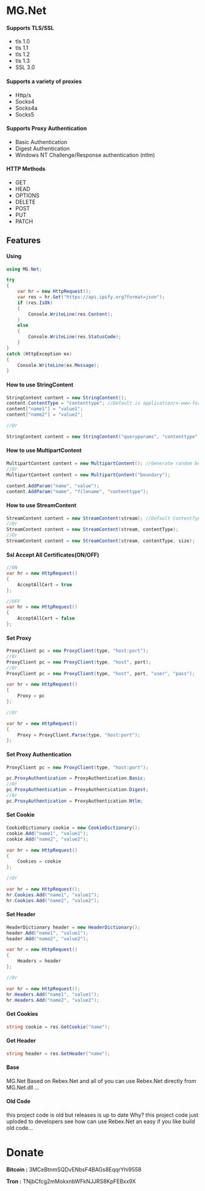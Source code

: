 # MG.Net
#### Supports TLS/SSL 
- tls 1.0
- tls 1.1
- tls 1.2
- tls 1.3
- SSL 3.0

#### Supports a variety of proxies
- Http/s
- Socks4
- Socks4a
- Socks5

#### Supports Proxy Authentication
- Basic Authentication
- Digest Authentication
- Windows NT Challenge/Response authentication (ntlm)

#### HTTP Methods
- GET
- HEAD
- OPTIONS
- DELETE
- POST
- PUT
- PATCH

## Features
#### Using
```csharp
using MG.Net;

try
{
    var hr = new HttpRequest();
    var res = hr.Get("https://api.ipify.org?format=json");
    if (res.IsOk)
    {
        Console.WriteLine(res.Content);
    }
    else
    {
        Console.WriteLine(res.StatusCode);
    }
}
catch (HttpException ex)
{
    Console.WriteLine(ex.Message);
}
```

#### How to use StringContent
```csharp
StringContent content = new StringContent();
content.ContentType = "contenttype"; //Default is application/x-www-form-urlencoded
content["name1"] = "value1";
content["name2"] = "value2";

//Or

StringContent content = new StringContent("queryparams", "contenttype", encode);
```

#### How to use MultipartContent
```csharp
MultipartContent content = new MultipartContent(); //Generate random boundary
//Or
MultipartContent content = new MultipartContent("boundary");

content.AddParam("name", "value");
content.AddParam("name", "filename", "contenttype");
```

#### How to use StreamContent
```csharp
StreamContent content = new StreamContent(stream); //Default ContentType is application/x-www-form-urlencoded
//Or
StreamContent content = new StreamContent(stream, contentType);
//Or
StreamContent content = new StreamContent(stream, contentType, size);
```

#### Ssl Accept All Certificates(ON/OFF)
```csharp
//ON
var hr = new HttpRequest()
{
    AcceptAllCert = true
};

//OFF
var hr = new HttpRequest()
{
    AcceptAllCert = false
};
```

#### Set Proxy
````csharp
ProxyClient pc = new ProxyClient(type, "host:port");
//Or
ProxyClient pc = new ProxyClient(type, "host", port);
//Or
ProxyClient pc = new ProxyClient(type, "host", port, "user", "pass");

var hr = new HttpRequest()
{
    Proxy = pc
};

//Or

var hr = new HttpRequest()
{
    Proxy = ProxyClient.Parse(type, "host:port");
};
````

#### Set Proxy Authentication
````csharp
ProxyClient pc = new ProxyClient(type, "host:port");

pc.ProxyAuthentication = ProxyAuthentication.Basic;
//Or
pc.ProxyAuthentication = ProxyAuthentication.Digest;
//Or
pc.ProxyAuthentication = ProxyAuthentication.Ntlm;
````

#### Set Cookie
```csharp
CookieDictionary cookie = new CookieDictionary();
cookie.Add("name1", "value1");
cookie.Add("name2", "value2");

var hr = new HttpRequest()
{
    Cookies = cookie
};

//Or

var hr = new HttpRequest();
hr.Cookies.Add("name1", "value1");
hr.Cookies.Add("name2", "value2");
```

#### Set Header
```csharp
HeaderDictionary header = new HeaderDictionary();
header.Add("name1", "value1");
header.Add("name2", "value2");

var hr = new HttpRequest()
{
    Headers = header
};

//Or

var hr = new HttpRequest();
hr.Headers.Add("name1", "value1");
hr.Headers.Add("name2", "value2");
```

#### Get Cookies
````csharp
string cookie = res.GetCookie("name");
````

#### Get Header
````csharp
string header = res.GetHeader("name");
````

#### Base
MG.Net Based on Rebex.Net and all of you can use Rebex.Net directly from MG.Net.dll ...

#### Old Code
this project code is old but releases is up to date
Why? this project code just uploded to developers see how can use Rebex.Net an easy
if you like build old code...

# Donate
**Bitcoin :** 3MCeBtnmSQDvENbsF4BAGs8EqqrYhi9558

**Tron :** TNjbCfcg2mMokxnbWFkNJJRS8KpFEBxx9X 
